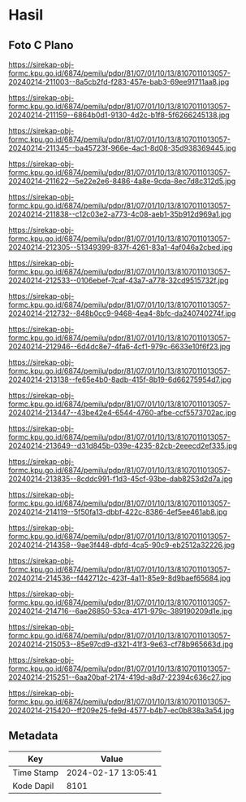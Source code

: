 # Hasil

## Foto C Plano

https://sirekap-obj-formc.kpu.go.id/6874/pemilu/pdpr/81/07/01/10/13/8107011013057-20240214-211003--8a5cb2fd-f283-457e-bab3-69ee91711aa8.jpg

https://sirekap-obj-formc.kpu.go.id/6874/pemilu/pdpr/81/07/01/10/13/8107011013057-20240214-211159--6864b0d1-9130-4d2c-b1f8-5f6266245138.jpg

https://sirekap-obj-formc.kpu.go.id/6874/pemilu/pdpr/81/07/01/10/13/8107011013057-20240214-211345--ba45723f-966e-4ac1-8d08-35d938369445.jpg

https://sirekap-obj-formc.kpu.go.id/6874/pemilu/pdpr/81/07/01/10/13/8107011013057-20240214-211622--5e22e2e6-8486-4a8e-9cda-8ec7d8c312d5.jpg

https://sirekap-obj-formc.kpu.go.id/6874/pemilu/pdpr/81/07/01/10/13/8107011013057-20240214-211838--c12c03e2-a773-4c08-aeb1-35b912d969a1.jpg

https://sirekap-obj-formc.kpu.go.id/6874/pemilu/pdpr/81/07/01/10/13/8107011013057-20240214-212305--51349399-837f-4261-83a1-4af046a2cbed.jpg

https://sirekap-obj-formc.kpu.go.id/6874/pemilu/pdpr/81/07/01/10/13/8107011013057-20240214-212533--0106ebef-7caf-43a7-a778-32cd9515732f.jpg

https://sirekap-obj-formc.kpu.go.id/6874/pemilu/pdpr/81/07/01/10/13/8107011013057-20240214-212732--848b0cc9-9468-4ea4-8bfc-da240740274f.jpg

https://sirekap-obj-formc.kpu.go.id/6874/pemilu/pdpr/81/07/01/10/13/8107011013057-20240214-212946--6d4dc8e7-4fa6-4cf1-979c-6633e10f6f23.jpg

https://sirekap-obj-formc.kpu.go.id/6874/pemilu/pdpr/81/07/01/10/13/8107011013057-20240214-213138--fe65e4b0-8adb-415f-8b19-6d66275954d7.jpg

https://sirekap-obj-formc.kpu.go.id/6874/pemilu/pdpr/81/07/01/10/13/8107011013057-20240214-213447--43be42e4-6544-4760-afbe-ccf5573702ac.jpg

https://sirekap-obj-formc.kpu.go.id/6874/pemilu/pdpr/81/07/01/10/13/8107011013057-20240214-213649--d31d845b-039e-4235-82cb-2eeecd2ef335.jpg

https://sirekap-obj-formc.kpu.go.id/6874/pemilu/pdpr/81/07/01/10/13/8107011013057-20240214-213835--8cddc991-f1d3-45cf-93be-dab8253d2d7a.jpg

https://sirekap-obj-formc.kpu.go.id/6874/pemilu/pdpr/81/07/01/10/13/8107011013057-20240214-214119--5f50fa13-dbbf-422c-8386-4ef5ee461ab8.jpg

https://sirekap-obj-formc.kpu.go.id/6874/pemilu/pdpr/81/07/01/10/13/8107011013057-20240214-214358--9ae3f448-dbfd-4ca5-90c9-eb2512a32226.jpg

https://sirekap-obj-formc.kpu.go.id/6874/pemilu/pdpr/81/07/01/10/13/8107011013057-20240214-214536--f442712c-423f-4a11-85e9-8d9baef65684.jpg

https://sirekap-obj-formc.kpu.go.id/6874/pemilu/pdpr/81/07/01/10/13/8107011013057-20240214-214716--6ae26850-53ca-4171-979c-389190209d1e.jpg

https://sirekap-obj-formc.kpu.go.id/6874/pemilu/pdpr/81/07/01/10/13/8107011013057-20240214-215053--85e97cd9-d321-41f3-9e63-cf78b965663d.jpg

https://sirekap-obj-formc.kpu.go.id/6874/pemilu/pdpr/81/07/01/10/13/8107011013057-20240214-215251--6aa20baf-2174-419d-a8d7-22394c636c27.jpg

https://sirekap-obj-formc.kpu.go.id/6874/pemilu/pdpr/81/07/01/10/13/8107011013057-20240214-215420--ff209e25-fe9d-4577-b4b7-ec0b838a3a54.jpg


## Metadata

| Key        | Value               |
| ---------- | ------------------- |
| Time Stamp | 2024-02-17 13:05:41 |
| Kode Dapil | 8101                |



